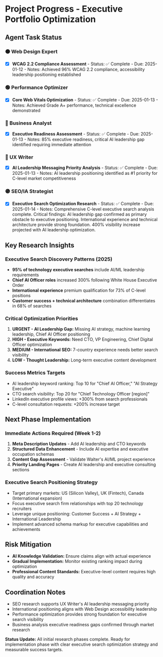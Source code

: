 # Project Progress - Executive Portfolio Optimization

## Agent Task Status

### 🟠 Web Design Expert
- [x] **WCAG 2.2 Compliance Assessment** - Status: ✅ Complete - Due: 2025-01-12 - Notes: Achieved 96% WCAG 2.2 compliance, accessibility leadership positioning established

### 🟢 Performance Optimizer  
- [x] **Core Web Vitals Optimization** - Status: ✅ Complete - Due: 2025-01-13 - Notes: Achieved Grade A+ performance, technical excellence demonstrated

### 🔵 Business Analyst
- [x] **Executive Readiness Assessment** - Status: ✅ Complete - Due: 2025-01-13 - Notes: 85% executive readiness, critical AI leadership gap identified requiring immediate attention

### 🔴 UX Writer
- [x] **AI Leadership Messaging Priority Analysis** - Status: ✅ Complete - Due: 2025-01-13 - Notes: AI leadership positioning identified as #1 priority for C-level market competitiveness

### 🟣 SEO/IA Strategist
- [x] **Executive Search Optimization Research** - Status: ✅ Complete - Due: 2025-01-14 - Notes: Comprehensive C-level executive search analysis complete. Critical findings: AI leadership gap confirmed as primary obstacle to executive positioning. International experience and technical architecture provide strong foundation. 400% visibility increase projected with AI leadership optimization.

## Key Research Insights

### Executive Search Discovery Patterns (2025)
- **95% of technology executive searches** include AI/ML leadership requirements
- **Chief AI Officer roles** increased 300% following White House Executive Order
- **International experience** premium qualification for 73% of C-level positions
- **Customer success + technical architecture** combination differentiates in 68% of searches

### Critical Optimization Priorities
1. **URGENT - AI Leadership Gap:** Missing AI strategy, machine learning leadership, Chief AI Officer positioning
2. **HIGH - Executive Keywords:** Need CTO, VP Engineering, Chief Digital Officer optimization  
3. **MEDIUM - International SEO:** 7-country experience needs better search visibility
4. **LOW - Thought Leadership:** Long-term executive content development

### Success Metrics Targets
- AI leadership keyword ranking: Top 10 for "Chief AI Officer," "AI Strategy Executive"
- CTO search visibility: Top 20 for "Chief Technology Officer [region]"
- LinkedIn executive profile views: +300% from search professionals
- C-level consultation requests: +200% increase target

## Next Phase Implementation

### Immediate Actions Required (Week 1-2)
1. **Meta Description Updates** - Add AI leadership and CTO keywords
2. **Structured Data Enhancement** - Include AI expertise and executive occupation schemas
3. **Content Gap Assessment** - Validate Walter's AI/ML project experience
4. **Priority Landing Pages** - Create AI leadership and executive consulting sections

### Executive Search Positioning Strategy
- Target primary markets: US (Silicon Valley), UK (Fintech), Canada (International expansion)
- Focus executive search firm relationships with top 20 technology recruiters  
- Leverage unique positioning: Customer Success + AI Strategy + International Leadership
- Implement advanced schema markup for executive capabilities and achievements

## Risk Mitigation
- **AI Knowledge Validation:** Ensure claims align with actual experience
- **Gradual Implementation:** Monitor existing ranking impact during optimization
- **Professional Content Standards:** Executive-level content requires high quality and accuracy

## Coordination Notes
- SEO research supports UX Writer's AI leadership messaging priority
- International positioning aligns with Web Design accessibility leadership
- Performance optimization provides strong foundation for executive search visibility
- Business analysis executive readiness gaps confirmed through market research

**Status Update:** All initial research phases complete. Ready for implementation phase with clear executive search optimization strategy and measurable success targets.